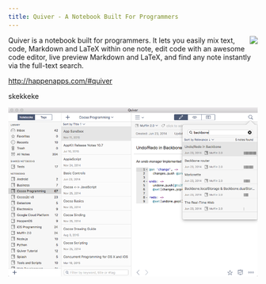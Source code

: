 ```yaml
---
title: Quiver - A Notebook Built For Programmers
---
```


<img src="{{ site.url }}/assets/postimages/quiverlogo.png" style="float:right;">

Quiver is a notebook built for programmers. It lets you easily mix text, code, Markdown and LaTeX within one note, edit code with an awesome code editor, live preview Markdown and LaTeX, and find any note instantly via the full-text search.

http://happenapps.com/#quiver

skekkeke

![Quiver](/assets/postimages/quiver.png)
